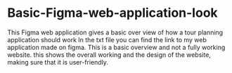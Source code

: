 # Basic-Figma-web-application-look
This Figma web application gives a basic over view of how a tour planning application should work
In the txt file you can find the link to my web application made on figma.
This is a basic overview and not a fully working website. this shows the overall working and the design of the website, making sure that it is user-friendly.
